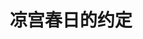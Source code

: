 ---
logo: images/official_game/凉宫春日的约定.jpg
title: 凉宫春日的约定
subTitle: 于2007年12月27日发售的AVG游戏，PSP平台，开发商为NAMCO BANDAI Games Inc.

category: 官方游戏

hasResource: true
downloadList:
  - intro: 汉化版
    size: 1.43GB
    link: 
  - intro: 日版
    size: 1.43GB
    link: 
  - intro: 约定CG
    size: 31.2MB
    link: 
  - intro: 完美存档
    size: 602KB
    link: 
  - intro: 视频解包
    size: 173.9MB
    link: 
  - intro: OST
    size: 99.9MB
    link: 
  - intro: 云盘 提取码:3r6d
    size: 
    link: https://pan.baidu.com/s/1IMxnKMNvmhyTtYJciSzLaQ

downloadContent: |
  《凉宫春日的约定》是于2007年12月27日发售的AVG游戏，PSP平台，开发商为NAMCO BANDAI Games Inc.。<br><br>
  剧情介绍：<br>
  北高祭的前几天，准备上演的节目都已经开始彩排，SOS团的成员谜之电影“朝比奈实玖瑠的冒险”准备工作正在进行，按照超级导演春日指示，在进行连日彻夜的编辑工作的主人公“阿虚”，虽然他一直在编辑，可是电影完成度却根本没什么进展，他准备洗把脸打起些精神而走出工作室，此后和“谷口”“鹤屋”及以占卜师衣着出现的“长门”等人相遇，突然想起来很多之前发生过的事情。之后，慢慢地转为“异常事件”，那么最后“阿虚”会顺利地将电影完成，会在文化祭当天展出他的作品么？<br><br>
  《凉宫春日的约定》取材自谷川流原作轻小说凉宫春日系列，凉宫春日和SOS团的成员依旧享受着热闹的不可思议的学园生活。<br>
  在游戏中，还将穿插对故事展开带来影响的小游戏，因动画剧情而被熟悉的《The Day Of SAGITTARIUS III》也将作为小游戏题材登场，而因为被凉宫夺走最新型个人电脑而燃烧复仇之火的电研社在文化祭中做出模拟战论舰队《The day of SAGITTAIUS III》的“电脑研究社”也将在游戏主线中出现。《凉宫春日的约定》的游戏舞台，是文化祭之前的北高。游戏中也包含了不止一张的地图，其中包括海滨校舍，棒球场等都将出现。而使校舍崩坏的东西，究竟是团长大人开动了机器还是由于他人之手呢？这将在游戏中一一为玩家呈现。<br><br>
  PS：视频解包包括 OP+MV+ED
---